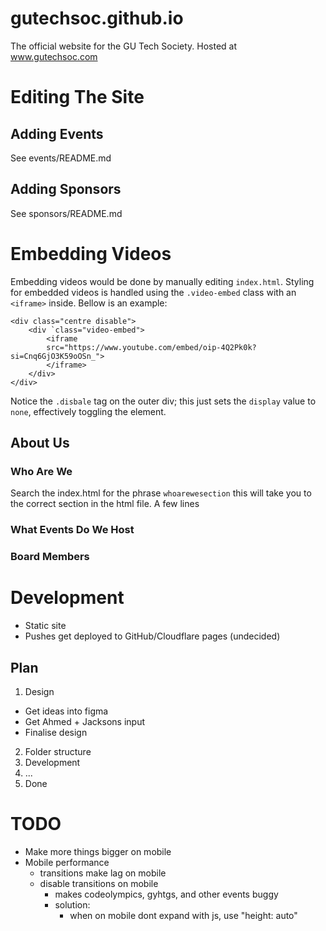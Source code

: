 # gutechsoc.github.io
The official website for the GU Tech Society. Hosted at www.gutechsoc.com

# Editing The Site
## Adding Events
See events/README.md

## Adding Sponsors
See sponsors/README.md

# Embedding Videos
Embedding videos would be done by manually editing `index.html`. Styling for embedded videos is handled using the `.video-embed` class with an `<iframe>` inside. Bellow is an example:

    <div class="centre disable">
        <div `class="video-embed">
            <iframe
            src="https://www.youtube.com/embed/oip-4Q2Pk0k?si=Cnq6GjO3K59oOSn_">
            </iframe>
        </div>
    </div>
Notice the `.disbale` tag on the outer div; this just sets the `display` value to `none`, effectively toggling the element.

## About Us
### Who Are We
Search the index.html for the phrase `whoarewesection` this will take you to the correct section in the html file.
A few lines 
### What Events Do We Host

### Board Members


# Development
* Static site
* Pushes get deployed to GitHub/Cloudflare pages (undecided)

## Plan
1. Design
- Get ideas into figma
- Get Ahmed + Jacksons input
- Finalise design
2. Folder structure
3. Development
4. ...
5. Done

# TODO
- Make more things bigger on mobile
- Mobile performance
  - transitions make lag on mobile
  - disable transitions on mobile
    - makes codeolympics, gyhtgs, and other events buggy
    - solution:
      - when on mobile dont expand with js, use "height: auto"